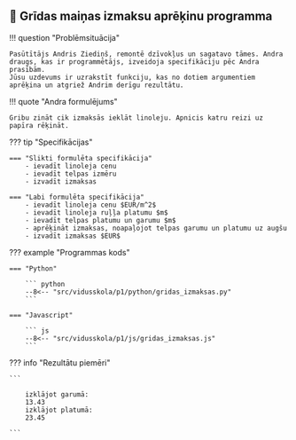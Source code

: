 ## :small_orange_diamond: Grīdas maiņas izmaksu aprēķinu programma

!!! question "Problēmsituācija"

    Pasūtītājs Andris Ziediņš, remontē dzīvokļus un sagatavo tāmes. Andra draugs, kas ir programmētājs, izveidoja specifikāciju pēc Andra prasībām.
    Jūsu uzdevums ir uzrakstīt funkciju, kas no dotiem argumentiem aprēķina un atgriež Andrim derīgu rezultātu.

!!! quote "Andra formulējums"

    Gribu zināt cik izmaksās ieklāt linoleju. Apnicis katru reizi uz papīra rēķināt.

??? tip "Specifikācijas"

    === "Slikti formulēta specifikācija"
        - ievadīt linoleja cenu
        - ievadīt telpas izmēru
        - izvadīt izmaksas
    
    === "Labi formulēta specifikācija"
        - ievadīt linoleja cenu $EUR/m^2$
        - ievadīt linoleja ruļļa platumu $m$
        - ievadīt telpas platumu un garumu $m$
        - aprēķināt izmaksas, noapaļojot telpas garumu un platumu uz augšu
        - izvadīt izmaksas $EUR$

??? example "Programmas kods"

    === "Python"

        ``` python
        --8<-- "src/vidusskola/p1/python/gridas_izmaksas.py"
        ```

    === "Javascript"

        ``` js
        --8<-- "src/vidusskola/p1/js/gridas_izmaksas.js"
        ```

??? info "Rezultātu piemēri"

    ```

        izklājot garumā:
        13.43
        izklājot platumā:
        23.45

    ```
